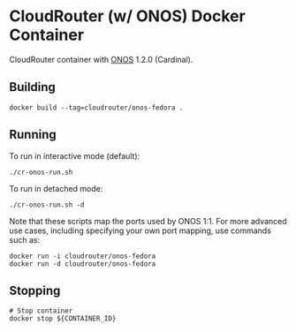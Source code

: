 # CloudRouter (w/ ONOS) Docker Container
CloudRouter container with [ONOS](http://www.onosproject.org/) 1.2.0 (Cardinal).

## Building
```
docker build --tag=cloudrouter/onos-fedora .
```
## Running
To run in interactive mode (default):

```
./cr-onos-run.sh
```

To run in detached mode:

```
./cr-onos-run.sh -d
```

Note that these scripts map the ports used by ONOS 1:1. For more advanced use cases, including specifying your own port mapping, use commands such as:

```
docker run -i cloudrouter/onos-fedora
docker run -d cloudrouter/onos-fedora
```

## Stopping
```
# Stop container
docker stop ${CONTAINER_ID}
```
